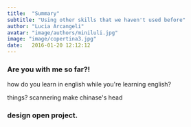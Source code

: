 ```yaml
---
title:  "Summary"
subtitle: "Using other skills that we haven't used before"
author: "Lucia Arcangeli"
avatar: "image/authors/miniluli.jpg"
image: "image/copertina3.jpg"
date:   2016-01-20 12:12:12
---
```


### Are you with me so far?!

how do you learn in english while you're learning english?

things?
scannering
make
chinase's head

### design open project.

